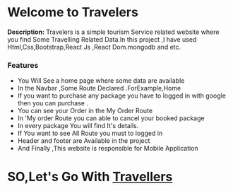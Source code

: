 <h1>Welcome to Travelers</h1>
<p><b>Description:</b> Travelers is a simple tourism Service related website where you find Some Travelling Related Data.In this project ,I have used Html,Css,Bootstrap,React Js ,React Dom.mongodb and etc.</p>
<h3>Features</h3>
<ul>
<li>You Will See a home page where some data are available</li>
<li>In the Navbar ,Some Route Declared .ForExample,Home </li>
<li>If you want to purchase any package you have to logged in with google then you can purchase .</li>
<li>You can see your Order in the My Order Route</li>
<li>In 'My order Route you can able to cancel your booked package</li>
<li>In every package You will find It's details.</li>
<li>If You want to see All Route  you must to logged in </li>
<li>Header and footer are Available in the project </li>
<li>And Finally ,This website is responsible for Mobile Application</li>
</ul>
<h1>SO,Let's Go With  
<a href="https://travelers-d5c96.web.app">Travellers</a>
</h1>